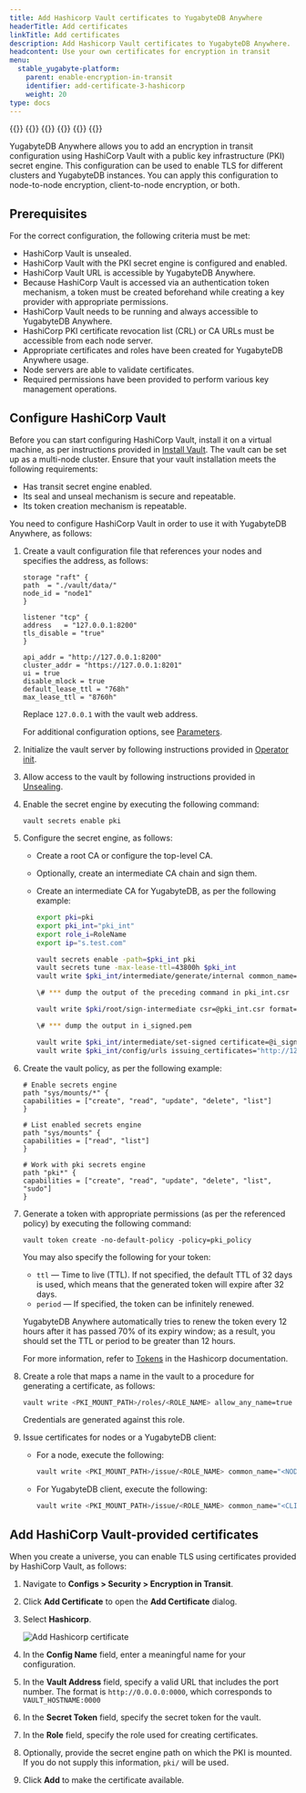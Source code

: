 ```yaml
---
title: Add Hashicorp Vault certificates to YugabyteDB Anywhere
headerTitle: Add certificates
linkTitle: Add certificates
description: Add Hashicorp Vault certificates to YugabyteDB Anywhere.
headcontent: Use your own certificates for encryption in transit
menu:
  stable_yugabyte-platform:
    parent: enable-encryption-in-transit
    identifier: add-certificate-3-hashicorp
    weight: 20
type: docs
---
```


{{<tabs>}}
{{<tabitem href="../add-certificate-self/" text="Self-Signed" >}}
{{<tabitem href="../add-certificate-ca/" text="CA-Signed" >}}
{{<tabitem href="../add-certificate-hashicorp/" text="Hashicorp Vault" active="true" >}}
{{<tabitem href="../add-certificate-kubernetes/" text="Kubernetes cert-manager" >}}
{{</tabs>}}

YugabyteDB Anywhere allows you to add an encryption in transit configuration using HashiCorp Vault with a public key infrastructure (PKI) secret engine. This configuration can be used to enable TLS for different clusters and YugabyteDB instances. You can apply this configuration to node-to-node encryption, client-to-node encryption, or both.

## Prerequisites

For the correct configuration, the following criteria must be met:

- HashiCorp Vault is unsealed.
- HashiCorp Vault with the PKI secret engine is configured and enabled.
- HashiCorp Vault URL is accessible by YugabyteDB Anywhere.
- Because HashiCorp Vault is accessed via an authentication token mechanism, a token must be created beforehand while creating a key provider with appropriate permissions.
- HashiCorp Vault needs to be running and always accessible to YugabyteDB Anywhere.
- HashiCorp PKI certificate revocation list (CRL) or CA URLs must be accessible from each node server.
- Appropriate certificates and roles have been created for YugabyteDB Anywhere usage.
- Node servers are able to validate certificates.
- Required permissions have been provided to perform various key management operations.

## Configure HashiCorp Vault

Before you can start configuring HashiCorp Vault, install it on a virtual machine, as per instructions provided in [Install Vault](https://www.vaultproject.io/docs/install). The vault can be set up as a multi-node cluster. Ensure that your vault installation meets the following requirements:

- Has transit secret engine enabled.
- Its seal and unseal mechanism is secure and repeatable.
- Its token creation mechanism is repeatable.

You need to configure HashiCorp Vault in order to use it with YugabyteDB Anywhere, as follows:

1. Create a vault configuration file that references your nodes and specifies the address, as follows:

    ```properties
    storage "raft" {
    path  = "./vault/data/"
    node_id = "node1"
    }

    listener "tcp" {
    address   = "127.0.0.1:8200"
    tls_disable = "true"
    }

    api_addr = "http://127.0.0.1:8200"
    cluster_addr = "https://127.0.0.1:8201"
    ui = true
    disable_mlock = true
    default_lease_ttl = "768h"
    max_lease_ttl = "8760h"
    ```

    Replace `127.0.0.1` with the vault web address.

    For additional configuration options, see [Parameters](https://www.vaultproject.io/docs/configuration#parameters).

1. Initialize the vault server by following instructions provided in [Operator init](https://www.vaultproject.io/docs/commands/operator/init).

1. Allow access to the vault by following instructions provided in [Unsealing](https://www.vaultproject.io/docs/concepts/seal#unsealing).

1. Enable the secret engine by executing the following command:

    ```shell
    vault secrets enable pki
    ```

1. Configure the secret engine, as follows:

    - Create a root CA or configure the top-level CA.

    - Optionally, create an intermediate CA chain and sign them.

    - Create an intermediate CA for YugabyteDB, as per the following example:

        ```sh
        export pki=pki
        export pki_int="pki_int"
        export role_i=RoleName
        export ip="s.test.com"

        vault secrets enable -path=$pki_int pki
        vault secrets tune -max-lease-ttl=43800h $pki_int
        vault write $pki_int/intermediate/generate/internal common_name="test.com Intermediate Authority" ttl=43800h -format=json | jq -r '.data.csr' > pki_int.csr

        \# *** dump the output of the preceding command in pki_int.csr

        vault write $pki/root/sign-intermediate csr=@pki_int.csr format=pem_bundle ttl=43800h -format=json | jq -r .data.certificate > i_signed.pem

        \# *** dump the output in i_signed.pem

        vault write $pki_int/intermediate/set-signed certificate=@i_signed.pem
        vault write $pki_int/config/urls issuing_certificates="http://127.0.0.1:8200/v1/pki_int/ca" crl_distribution_points="http://127.0.0.1:8200/v1/pki_int/crl"
        ```

1. Create the vault policy, as per the following example:

    ```properties
    # Enable secrets engine
    path "sys/mounts/*" {
    capabilities = ["create", "read", "update", "delete", "list"]
    }

    # List enabled secrets engine
    path "sys/mounts" {
    capabilities = ["read", "list"]
    }

    # Work with pki secrets engine
    path "pki*" {
    capabilities = ["create", "read", "update", "delete", "list", "sudo"]
    }
    ```

1. Generate a token with appropriate permissions (as per the referenced policy) by executing the following command:

    ```shell
    vault token create -no-default-policy -policy=pki_policy
    ```

    You may also specify the following for your token:

    - `ttl` — Time to live (TTL). If not specified, the default TTL of 32 days is used, which means that the generated token will expire after 32 days.
    - `period` — If specified, the token can be infinitely renewed.

    YugabyteDB Anywhere automatically tries to renew the token every 12 hours after it has passed 70% of its expiry window; as a result, you should set the TTL or period to be greater than 12 hours.

    For more information, refer to [Tokens](https://developer.hashicorp.com/vault/tutorials/tokens/tokens) in the Hashicorp documentation.

1. Create a role that maps a name in the vault to a procedure for generating a certificate, as follows:

    ```sh
    vault write <PKI_MOUNT_PATH>/roles/<ROLE_NAME> allow_any_name=true allow_subdomains=true max_ttl="8640h"
    ```

    Credentials are generated against this role.

1. Issue certificates for nodes or a YugabyteDB client:

    - For a node, execute the following:

      ```sh
      vault write <PKI_MOUNT_PATH>/issue/<ROLE_NAME> common_name="<NODE_IP_ADDR>" ip_sans="<NODE_IP_ADDR>" ttl="860h"
      ```

    - For YugabyteDB client, execute the following:

      ```sh
      vault write <PKI_MOUNT_PATH>/issue/<ROLE_NAME> common_name="<CLIENT_DB_USER>"
      ```

## Add HashiCorp Vault-provided certificates

When you create a universe, you can enable TLS using certificates provided by HashiCorp Vault, as follows:

1. Navigate to **Configs > Security > Encryption in Transit**.

1. Click **Add Certificate** to open the **Add Certificate** dialog.

1. Select **Hashicorp**.

    ![Add Hashicorp certificate](/images/yp/encryption-in-transit/add-hashicorp-cert.png)

1. In the **Config Name** field, enter a meaningful name for your configuration.

1. In the **Vault Address** field, specify a valid URL that includes the port number. The format is `http://0.0.0.0:0000`, which corresponds to `VAULT_HOSTNAME:0000`

1. In the **Secret Token** field, specify the secret token for the vault.

1. In the **Role** field, specify the role used for creating certificates.

1. Optionally, provide the secret engine path on which the PKI is mounted. If you do not supply this information, `pki/` will be used.

1. Click **Add** to make the certificate available.
